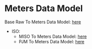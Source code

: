 # Meters Data Model

Base Raw To Meters Data Model: [here](/rtdip/core/sdk/code-reference/pipelines/transformers/spark/base_raw_to_mdm/)

* ISO:
    * MISO To Meters Data Model: [here](/rtdip/core/sdk/code-reference/pipelines/transformers/spark/iso/miso_to_mdm/)
    * PJM  To Meters Data Model: [here](/rtdip/core/sdk/code-reference/pipelines/transformers/spark/iso/pjm_to_mdm/)